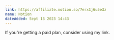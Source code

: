 ```yaml
---
link: https://affiliate.notion.so/7erx1j6u5e3z
name: Notion
dateAdded: Sept 13 2023 14:43
---
```


If you're getting a paid plan, consider using my link.